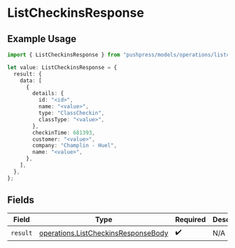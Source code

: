 # ListCheckinsResponse

## Example Usage

```typescript
import { ListCheckinsResponse } from "pushpress/models/operations/listcheckins.js";

let value: ListCheckinsResponse = {
  result: {
    data: [
      {
        details: {
          id: "<id>",
          name: "<value>",
          type: "ClassCheckin",
          classType: "<value>",
        },
        checkinTime: 681393,
        customer: "<value>",
        company: "Champlin - Huel",
        name: "<value>",
      },
    ],
  },
};
```

## Fields

| Field                                                                                      | Type                                                                                       | Required                                                                                   | Description                                                                                |
| ------------------------------------------------------------------------------------------ | ------------------------------------------------------------------------------------------ | ------------------------------------------------------------------------------------------ | ------------------------------------------------------------------------------------------ |
| `result`                                                                                   | [operations.ListCheckinsResponseBody](../../models/operations/listcheckinsresponsebody.md) | :heavy_check_mark:                                                                         | N/A                                                                                        |